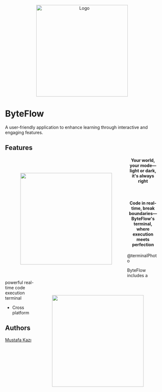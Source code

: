 
<p align="center">
  <img src="https://github.com/user-attachments/assets/216ae40d-04cb-4e56-b87e-52fd9fb9bc12" alt="Logo" width="300">
</p>


# ByteFlow

A user-friendly application to enhance learning through interactive and engaging features.  



## Features

<h4 style="text-align: center;">
  <img align="left" height="300" src="https://github.com/user-attachments/assets/a9f73f4c-fff2-4fe6-96e8-60dd3365e938" style="margin: 50px;">
  Your world, your mode—light or dark, it's always right
</h4>

<br>

<h4 style="text-align: center;">
  <img align="right" height="300" src="https://github.com/user-attachments/assets/25d0367a-f7f6-4487-b233-9ac5e6dc7475" style="margin: 50px;">
  Code in real-time, break boundaries—ByteFlow's terminal, where execution meets perfection
</h4>



@terminalPhoto

ByteFlow includes a powerful real-time code execution terminal


- Cross platform


## Authors
[Mustafa Kazı](https://www.linkedin.com/in/musoftware)

